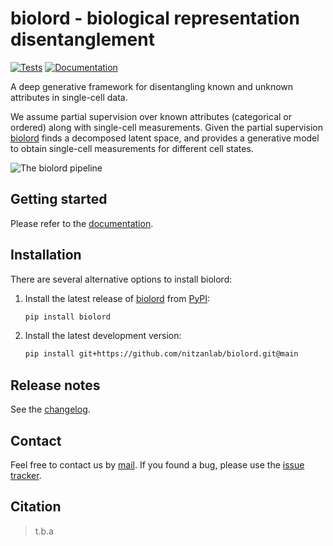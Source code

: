 # biolord - biological representation disentanglement

[![Tests][badge-tests]][link-tests]
[![Documentation][badge-docs]][link-docs]

[badge-tests]: https://img.shields.io/github/actions/workflow/status/nitzanlab/biolord/test.yaml?branch=main
[link-tests]: https://github.com/nitzanlab/biolord/actions/workflows/test.yml
[badge-docs]: https://img.shields.io/readthedocs/biolord

A deep generative framework for disentangling known and unknown attributes in single-cell data.

We assume partial supervision over known attributes (categorical or ordered) along with single-cell measurements.
Given the partial supervision [biolord][link-api] finds a decomposed latent space, and provides a generative model to
obtain single-cell measurements for different cell states.

![The biolord pipeline][badge-pipeline]

[badge-pipeline]: https://user-images.githubusercontent.com/43661890/222221567-09111a1a-8837-4bc5-8f71-15b596571c69.png?raw=true

## Getting started

Please refer to the [documentation][link-docs].

## Installation

There are several alternative options to install biolord:

1. Install the latest release of [biolord][link-api] from [PyPI](https://pypi.org/project/biolord/):

    ```bash
    pip install biolord
    ```

2. Install the latest development version:
    ```bash
    pip install git+https://github.com/nitzanlab/biolord.git@main
    ```

## Release notes

See the [changelog][changelog].

## Contact

Feel free to contact us by [mail][email].
If you found a bug, please use the [issue tracker][issue-tracker].

## Citation

> t.b.a

[issue-tracker]: https://github.com/nitzanlab/biolord/issues
[changelog]: https://biolord.readthedocs.io/latest/changelog.html
[link-docs]: https://biolord.readthedocs.io
[link-api]: https://biolord.readthedocs.io/latest/api.html
[email]: mailto::zoe.piran@mail.huji.ac.il
